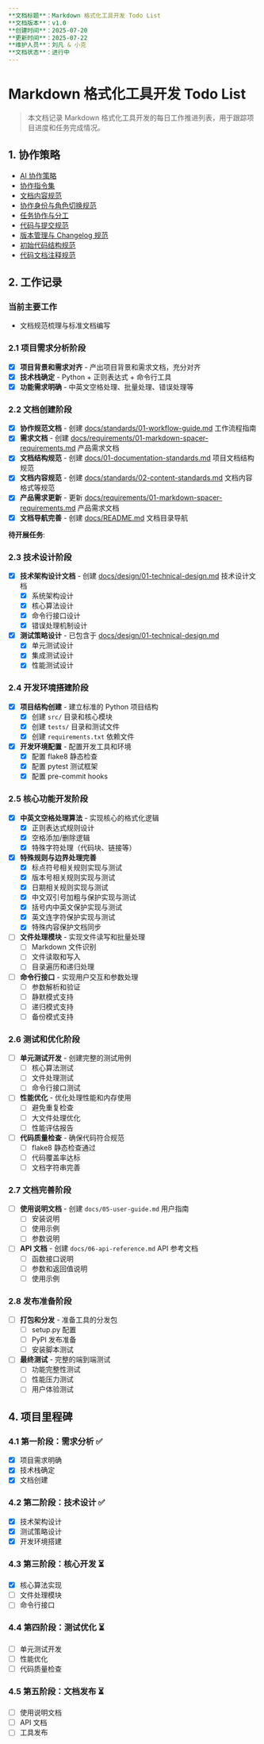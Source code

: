 ```yaml
---
**文档标题**：Markdown 格式化工具开发 Todo List
**文档版本**：v1.0
**创建时间**：2025-07-20
**更新时间**：2025-07-22
**维护人员**：刘凡 & 小克
**文档状态**：进行中
---
```


# Markdown 格式化工具开发 Todo List

> 本文档记录 Markdown 格式化工具开发的每日工作推进列表，用于跟踪项目进度和任务完成情况。

## 1. 协作策略

- [AI 协作策略](docs/standards/01-workflow-guide.md)
- [协作指令集](docs/standards/07-collaboration-commands.md)
- [文档内容规范](docs/standards/02-content-standards.md)
- [协作身份与角色切换规范](docs/standards/03-role-switching-guide.md)
- [任务协作与分工](docs/standards/04-task-collaboration.md)
- [代码与提交规范](docs/standards/05-code-style-guide.md)
- [版本管理与 Changelog 规范](docs/standards/06-versioning-changelog.md)
- [初始代码结构规范](docs/standards/08-initial-code-structure.md)
- [代码文档注释规范](docs/standards/09-code-documentation-standards.md)

## 2. 工作记录

### 当前主要工作

- 文档规范梳理与标准文档编写

### 2.1 项目需求分析阶段

- [x] **项目背景和需求对齐** - 产出项目背景和需求文档，充分对齐
- [x] **技术栈确定** - Python + 正则表达式 + 命令行工具
- [x] **功能需求明确** - 中英文空格处理、批量处理、错误处理等

### 2.2 文档创建阶段

- [x] **协作规范文档** - 创建 [docs/standards/01-workflow-guide.md](../standards/01-workflow-guide.md) 工作流程指南
- [x] **需求文档** - 创建 [docs/requirements/01-markdown-spacer-requirements.md](../requirements/01-markdown-spacer-requirements.md) 产品需求文档
- [x] **文档结构规范** - 创建 [docs/01-documentation-standards.md](../01-documentation-standards.md) 项目文档结构规范
- [x] **文档内容规范** - 创建 [docs/standards/02-content-standards.md](../standards/02-content-standards.md) 文档内容格式等规范
- [x] **产品需求更新** - 更新 [docs/requirements/01-markdown-spacer-requirements.md](../requirements/01-markdown-spacer-requirements.md) 产品需求文档
- [x] **文档导航完善** - 创建 [docs/README.md](../README.md) 文档目录导航

**待开展任务**:

### 2.3 技术设计阶段

- [x] **技术架构设计文档** - 创建 [docs/design/01-technical-design.md](../design/01-technical-design.md) 技术设计文档
  - [x] 系统架构设计
  - [x] 核心算法设计
  - [x] 命令行接口设计
  - [x] 错误处理机制设计
- [x] **测试策略设计** - 已包含于 [docs/design/01-technical-design.md](../design/01-technical-design.md)
  - [x] 单元测试设计
  - [x] 集成测试设计
  - [x] 性能测试设计

### 2.4 开发环境搭建阶段

- [x] **项目结构创建** - 建立标准的 Python 项目结构
  - [x] 创建 `src/` 目录和核心模块
  - [x] 创建 `tests/` 目录和测试文件
  - [x] 创建 `requirements.txt` 依赖文件
- [x] **开发环境配置** - 配置开发工具和环境
  - [x] 配置 flake8 静态检查
  - [x] 配置 pytest 测试框架
  - [x] 配置 pre-commit hooks

### 2.5 核心功能开发阶段

- [x] **中英文空格处理算法** - 实现核心的格式化逻辑
  - [x] 正则表达式规则设计
  - [x] 空格添加/删除逻辑
  - [x] 特殊字符处理（代码块、链接等）
- [x] **特殊规则与边界处理完善**
  - [x] 标点符号相关规则实现与测试
  - [x] 版本号相关规则实现与测试
  - [x] 日期相关规则实现与测试
  - [x] 中文双引号加粗与保护实现与测试
  - [x] 括号内中英文保护实现与测试
  - [x] 英文连字符保护实现与测试
  - [x] 特殊内容保护文档同步
- [ ] **文件处理模块** - 实现文件读写和批量处理
  - [ ] Markdown 文件识别
  - [ ] 文件读取和写入
  - [ ] 目录遍历和递归处理
- [ ] **命令行接口** - 实现用户交互和参数处理
  - [ ] 参数解析和验证
  - [ ] 静默模式支持
  - [ ] 递归模式支持
  - [ ] 备份模式支持

### 2.6 测试和优化阶段

- [ ] **单元测试开发** - 创建完整的测试用例
  - [ ] 核心算法测试
  - [ ] 文件处理测试
  - [ ] 命令行接口测试
- [ ] **性能优化** - 优化处理性能和内存使用
  - [ ] 避免重复检查
  - [ ] 大文件处理优化
  - [ ] 性能评估报告
- [ ] **代码质量检查** - 确保代码符合规范
  - [ ] flake8 静态检查通过
  - [ ] 代码覆盖率达标
  - [ ] 文档字符串完善

### 2.7 文档完善阶段

- [ ] **使用说明文档** - 创建 `docs/05-user-guide.md` 用户指南
  - [ ] 安装说明
  - [ ] 使用示例
  - [ ] 参数说明
- [ ] **API 文档** - 创建 `docs/06-api-reference.md` API 参考文档
  - [ ] 函数接口说明
  - [ ] 参数和返回值说明
  - [ ] 使用示例

### 2.8 发布准备阶段

- [ ] **打包和分发** - 准备工具的分发包
  - [ ] setup.py 配置
  - [ ] PyPI 发布准备
  - [ ] 安装脚本测试
- [ ] **最终测试** - 完整的端到端测试
  - [ ] 功能完整性测试
  - [ ] 性能压力测试
  - [ ] 用户体验测试

## 4. 项目里程碑

### 4.1 第一阶段：需求分析 ✅

- [x] 项目需求明确
- [x] 技术栈确定
- [x] 文档创建

### 4.2 第二阶段：技术设计 ✅

- [x] 技术架构设计
- [x] 测试策略设计
- [x] 开发环境搭建

### 4.3 第三阶段：核心开发 ⏳

- [x] 核心算法实现
- [ ] 文件处理模块
- [ ] 命令行接口

### 4.4 第四阶段：测试优化 ⏳

- [ ] 单元测试开发
- [ ] 性能优化
- [ ] 代码质量检查

### 4.5 第五阶段：文档发布 ⏳

- [ ] 使用说明文档
- [ ] API 文档
- [ ] 工具发布
